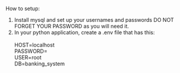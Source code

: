 How to setup:

1. Install mysql and set up your usernames and passwords DO NOT FORGET YOUR PASSWORD as you will need it.
3. In your python application, create a .env file that has this:  <br> <br>
    HOST=localhost <br>
    PASSWORD=<your password goes here> <br>
    USER=root <br>
    DB=banking_system <br>